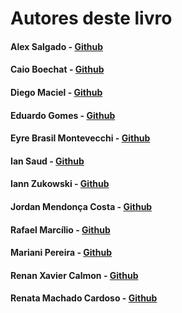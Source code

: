 # Autores deste livro

#### Alex Salgado - [Github](https://github.com/salgado)

#### Caio Boechat - [Github](https://github.com/caioboechat)

#### Diego Maciel - [Github](https://github.com/diegoamorim)

#### Eduardo Gomes - [Github](https://github.com/elgsantos)

#### Eyre Brasil Montevecchi - [Github](https://github.com/eyrebrasil)

#### Ian Saud - [Github](https://github.com/IanSaud)

#### Iann Zukowski - [Github](https://github.com/izukowski)

#### Jordan Mendonça Costa - [Github](https://github.com/Jordanmendonca)

#### Rafael Marcílio - [Github](https://github.com/rafaelbatistamarcilio)

#### Mariani Pereira - [Github](https://github.com/MarianiPSM)

#### Renan Xavier Calmon - [Github](https://github.com/Renanxc)

#### Renata Machado Cardoso - [Github](https://github.com/reehmachado)

#### 



